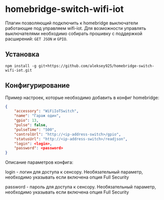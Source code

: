homebridge-switch-wifi-iot
==========================

Плагин позволяющий подключить к homebridge выключатели работающие под управляем wifi-iot. Для возможности управлять 
выключателями необходимо собирать прошивку с поддержкой расширений: `GET JSON` и `GPIO`.

## Установка

```
npm install -g git+https://github.com/aleksey925/homebridge-switch-wifi-iot.git
```

## Конфигурирование

Пример настроек, которые необходимо добавить в конфиг homebridge:

```json
{
    "accessory": "WiFiIoTSwitch",
    "name": "Гараж один",
    "gpio": 13,
    "pulse": false,
    "pulseTime": "500",
    "controlUrl": "http://<ip-address-switch>/gpio",
    "statusUrl": "http://<ip-address-switch>/readjson",
    "login": <login>,
    "password": <password>
}
```

Описание параметров конфига:

login - логин для доступа к сенсору. Необязательный параметр, необходимо указывать если включена опция Full Security

password - пароль для доступа к сенсору. Необязательный параметр, необходимо указывать если включена опция Full Security
